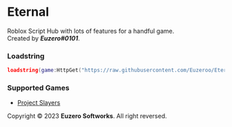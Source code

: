 # Eternal
Roblox Script Hub with lots of features for a handful game.  
Created by ***Euzero#0101***.

### Loadstring
```lua
loadstring(game:HttpGet("https://raw.githubusercontent.com/Euzeroo/Eternal/main/Loader.lua", true)()

```
### Supported Games
- [Project Slayers](https://www.roblox.com/games/5956785391)

Copyright © 2023 **Euzero Softworks**. All right reversed.
